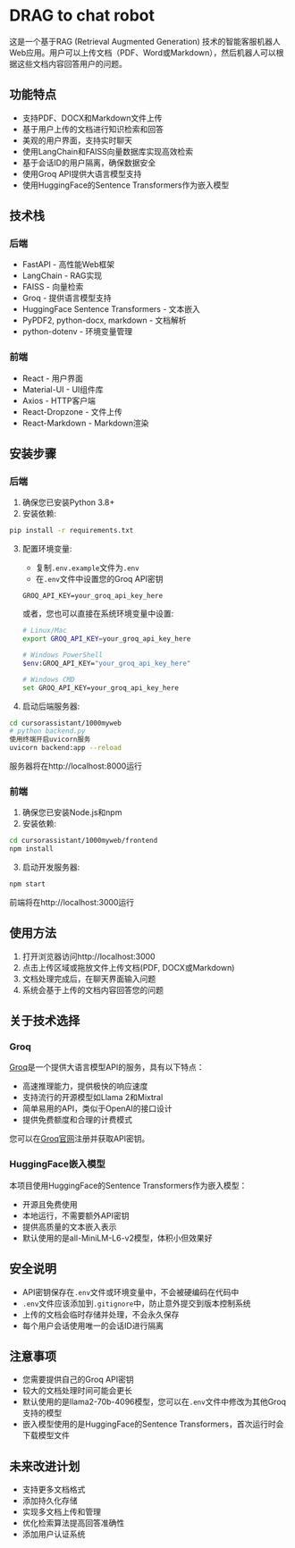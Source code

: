 # DRAG to chat robot

这是一个基于RAG (Retrieval Augmented Generation) 技术的智能客服机器人Web应用。用户可以上传文档（PDF、Word或Markdown），然后机器人可以根据这些文档内容回答用户的问题。

## 功能特点

- 支持PDF、DOCX和Markdown文件上传
- 基于用户上传的文档进行知识检索和回答
- 美观的用户界面，支持实时聊天
- 使用LangChain和FAISS向量数据库实现高效检索
- 基于会话ID的用户隔离，确保数据安全
- 使用Groq API提供大语言模型支持
- 使用HuggingFace的Sentence Transformers作为嵌入模型

## 技术栈

### 后端
- FastAPI - 高性能Web框架
- LangChain - RAG实现
- FAISS - 向量检索
- Groq - 提供语言模型支持
- HuggingFace Sentence Transformers - 文本嵌入
- PyPDF2, python-docx, markdown - 文档解析
- python-dotenv - 环境变量管理

### 前端
- React - 用户界面
- Material-UI - UI组件库
- Axios - HTTP客户端
- React-Dropzone - 文件上传
- React-Markdown - Markdown渲染

## 安装步骤

### 后端

1. 确保您已安装Python 3.8+
2. 安装依赖:

```bash
pip install -r requirements.txt
```

3. 配置环境变量:
   - 复制`.env.example`文件为`.env`
   - 在`.env`文件中设置您的Groq API密钥

   ```
   GROQ_API_KEY=your_groq_api_key_here
   ```

   或者，您也可以直接在系统环境变量中设置:

   ```bash
   # Linux/Mac
   export GROQ_API_KEY=your_groq_api_key_here
   
   # Windows PowerShell
   $env:GROQ_API_KEY="your_groq_api_key_here"
   
   # Windows CMD
   set GROQ_API_KEY=your_groq_api_key_here
   ```

4. 启动后端服务器:

```bash
cd cursorassistant/1000myweb
# python backend.py
使用终端开启uvicorn服务
uvicorn backend:app --reload
```

服务器将在http://localhost:8000运行

### 前端

1. 确保您已安装Node.js和npm
2. 安装依赖:

```bash
cd cursorassistant/1000myweb/frontend
npm install
```

3. 启动开发服务器:

```bash
npm start
```

前端将在http://localhost:3000运行

## 使用方法

1. 打开浏览器访问http://localhost:3000
2. 点击上传区域或拖放文件上传文档(PDF, DOCX或Markdown)
3. 文档处理完成后，在聊天界面输入问题
4. 系统会基于上传的文档内容回答您的问题

## 关于技术选择

### Groq
[Groq](https://groq.com/)是一个提供大语言模型API的服务，具有以下特点：
- 高速推理能力，提供极快的响应速度
- 支持流行的开源模型如Llama 2和Mixtral
- 简单易用的API，类似于OpenAI的接口设计
- 提供免费额度和合理的计费模式

您可以在[Groq官网](https://groq.com/)注册并获取API密钥。

### HuggingFace嵌入模型
本项目使用HuggingFace的Sentence Transformers作为嵌入模型：
- 开源且免费使用
- 本地运行，不需要额外API密钥
- 提供高质量的文本嵌入表示
- 默认使用的是all-MiniLM-L6-v2模型，体积小但效果好

## 安全说明

- API密钥保存在`.env`文件或环境变量中，不会被硬编码在代码中
- `.env`文件应该添加到`.gitignore`中，防止意外提交到版本控制系统
- 上传的文档会临时存储并处理，不会永久保存
- 每个用户会话使用唯一的会话ID进行隔离

## 注意事项

- 您需要提供自己的Groq API密钥
- 较大的文档处理时间可能会更长
- 默认使用的是llama2-70b-4096模型，您可以在`.env`文件中修改为其他Groq支持的模型
- 嵌入模型使用的是HuggingFace的Sentence Transformers，首次运行时会下载模型文件

## 未来改进计划

- 支持更多文档格式
- 添加持久化存储
- 实现多文档上传和管理
- 优化检索算法提高回答准确性
- 添加用户认证系统 
